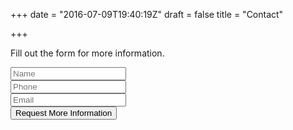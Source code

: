 +++
date = "2016-07-09T19:40:19Z"
draft = false
title = "Contact"

+++
 <div class="u-column u-column--hd12 u-column--md12">
    <div class="Information-info">
        <p>Fill out the form for more information.</p>
    </div>
  </div>
<div class="u-row">
  <div class="u-column u-column--hd12 u-column--md12">
    <form class="u-form theme-form">
      <div class="u-row">
        <div class="u-column u-column--hd6 u-column--md12">
          <div class="theme-form-control">
            <input type="text" placeholder="Name">
          </div>
        </div>
        <div class="u-column u-column--hd6 u-column--md12">
          <div class="theme-form-control">
            <input type="text" placeholder="Phone">
          </div>
        </div>
        <div class="u-column u-column--hd12">
          <div class="theme-form-control">
            <input type="text" placeholder="Email">
          </div>
        </div>
        <div class="u-column u-column--hd12">
          <div class="theme-form-control">
            <button class="u-btn u-btn-x-large theme-btn-primary">Request More Information</button>
          </div>
        </div>
      </div>
    </form>
  </div>
 
</div>
